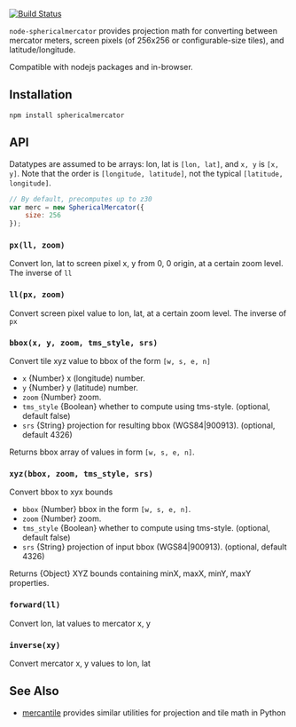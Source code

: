 [![Build Status](https://secure.travis-ci.org/mapbox/node-sphericalmercator.png?branch=master)](http://travis-ci.org/mapbox/node-sphericalmercator)

`node-sphericalmercator` provides projection math for converting between
mercator meters, screen pixels (of 256x256 or configurable-size tiles), and
latitude/longitude.

Compatible with nodejs packages and in-browser.

## Installation

`npm install sphericalmercator`

## API

Datatypes are assumed to be arrays: lon, lat is `[lon, lat]`, and `x, y` is
`[x, y]`. Note that the order is `[longitude, latitude]`, not the typical `[latitude, longitude]`.

```javascript
// By default, precomputes up to z30
var merc = new SphericalMercator({
    size: 256
});
```

### `px(ll, zoom)`

Convert lon, lat to screen pixel x, y from 0, 0 origin, at a certain zoom level.
The inverse of `ll`

### `ll(px, zoom)`

Convert screen pixel value to lon, lat, at a certain zoom level. The inverse
of `px`

### `bbox(x, y, zoom, tms_style, srs)`

Convert tile xyz value to bbox of the form `[w, s, e, n]`

* `x` {Number} x (longitude) number.
* `y` {Number} y (latitude) number.
* `zoom` {Number} zoom.
* `tms_style` {Boolean} whether to compute using tms-style. (optional, default false)
* `srs` {String} projection for resulting bbox (WGS84|900913). (optional, default 4326)

Returns bbox array of values in form `[w, s, e, n]`.

### `xyz(bbox, zoom, tms_style, srs)`

Convert bbox to xyx bounds

* `bbox` {Number} bbox in the form `[w, s, e, n]`.
* `zoom` {Number} zoom.
* `tms_style` {Boolean} whether to compute using tms-style. (optional, default false)
* `srs` {String} projection of input bbox (WGS84|900913). (optional, default 4326)

Returns {Object} XYZ bounds containing minX, maxX, minY, maxY properties.

### `forward(ll)`

Convert lon, lat values to mercator x, y

### `inverse(xy)`

Convert mercator x, y values to lon, lat

## See Also

* [mercantile](https://github.com/sgillies/mercantile) provides similar utilities for projection and tile math in Python
